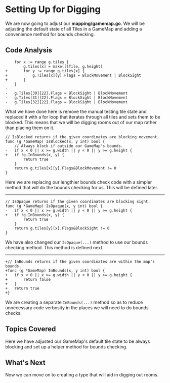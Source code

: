 # Setting Up for Digging
We are now going to adjust our **mapping/gamemap.go**. We will be adjusting the default state of all Tiles in a GameMap and adding a convenience method for bounds checking.

## Code Analysis

```
	for x := range g.tiles {
		g.tiles[x] = make([]Tile, g.height)
+		for y := range g.tiles[x] {
+			g.Tiles[x][y].Flags = BlockMovement | BlockSight
+		}
	}
-
-	g.Tiles[30][22].Flags = BlockSight | BlockMovement
-	g.Tiles[31][22].Flags = BlockSight | BlockMovement
-	g.Tiles[32][22].Flags = BlockSight | BlockMovement
```
What we have done here is remove the manual testing tile state and replaced it with a for loop that iterates through all tiles and sets them to be blocked. This means that we will be digging rooms out of our map rather than placing them on it.

```
// IsBlocked returns if the given coordinates are blocking movement.
func (g *GameMap) IsBlocked(x, y int) bool {
	// Always block if outside our GameMap's bounds.
-	if x < 0 || x >= g.width || y < 0 || y >= g.height {
+	if !g.InBounds(x, y) {
		return true
	}
	return g.tiles[x][y].Flags&BlockMovement != 0
}
```
Here we are replacing our lengthier bounds check code with a simpler method that will do the bounds checking for us. This will be defined later.

---
```
// IsOpaque returns if the given coordinates are blocking sight.
func (g *GameMap) IsOpaque(x, y int) bool {
-	if x < 0 || x >= g.width || y < 0 || y >= g.height {
+	if !g.InBounds(x, y) {
		return true
	}
	return g.tiles[y][x].Flags&BlockSight != 0
}
```
We have also changed our `IsOpaque(...)` method to use our bounds checking method. This method is defined next.

---
```
+// InBounds returns if the given coordinates are within the map's bounds.
+func (g *GameMap) InBounds(x, y int) bool {
+	if x < 0 || x >= g.width || y < 0 || y >= g.height {
+		return false
+	}
+	return true
+}
```
We are creating a separate `InBounds(...)` method so as to reduce unnecessary code verbosity in the places we will need to do bounds checks.

## Topics Covered
Here we have adjusted our GameMap's default tile state to be always blocking and set up a helper method for bounds checking.

## What's Next
Now we can move on to creating a type that will aid in digging out rooms.
